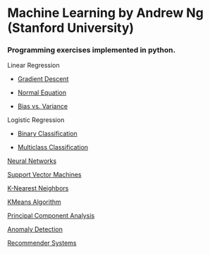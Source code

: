 # Machine Learning by Andrew Ng (Stanford University)
### Programming exercises implemented in python.

Linear Regression

- <a href="https://github.com/FarhanSadaf/Machine-Learning-by-Andrew-Ng-in-Python/blob/master/Linear%20Regression/Gradient%20Descent.ipynb">Gradient Descent</a>
  
- <a href="https://github.com/FarhanSadaf/Machine-Learning-by-Andrew-Ng-in-Python/blob/master/Linear%20Regression/Normal%20Equation%20.ipynb">Normal Equation</a>

- <a href="https://github.com/FarhanSadaf/Machine-Learning-by-Andrew-Ng-in-Python/blob/master/Linear%20Regression/Linear%20Regression%20(Bias%20vs.%20Variance).ipynb">Bias vs. Variance</a>

Logistic Regression

- <a href="https://github.com/FarhanSadaf/Machine-Learning-by-Andrew-Ng-in-Python/blob/master/Logistic%20Regression/Logistic%20Regression%20(Binary%20Classification).ipynb">Binary Classification</a>
  
- <a href="https://github.com/FarhanSadaf/Machine-Learning-by-Andrew-Ng-in-Python/blob/master/Logistic%20Regression/Logistic%20Regression%20(Multiclass%20Classification).ipynb">Multiclass Classification</a>

<a href="https://github.com/FarhanSadaf/Machine-Learning-by-Andrew-Ng-in-Python/blob/master/Neural%20Networks/Neural%20Networks%202.ipynb">Neural Networks</a>

<a href="https://github.com/FarhanSadaf/Machine-Learning-by-Andrew-Ng-in-Python/blob/master/Support%20Vector%20Machines/SVM.ipynb">Support Vector Machines</a>

<a href="https://github.com/FarhanSadaf/Machine-Learning-by-Andrew-Ng-in-Python/blob/master/KNN/KNN.ipynb">K-Nearest Neighbors</a>

<a href="https://github.com/FarhanSadaf/Machine-Learning-by-Andrew-Ng-in-Python/blob/master/KMeans/KMeans.ipynb">KMeans Algorithm</a>

<a href="https://github.com/FarhanSadaf/Machine-Learning-by-Andrew-Ng-in-Python/blob/master/PCA/PCA.ipynb">Principal Component Analysis</a>

<a href="https://github.com/FarhanSadaf/Machine-Learning-by-Andrew-Ng-in-Python/blob/master/Anomaly%20Detection/Anomaly%20Detection.ipynb">Anomaly Detection</a>

<a href="https://github.com/FarhanSadaf/Machine-Learning-by-Andrew-Ng-in-Python/blob/master/Recommender%20Systems/Predicting%20Movie%20Ratings.ipynb">Recommender Systems</a>
